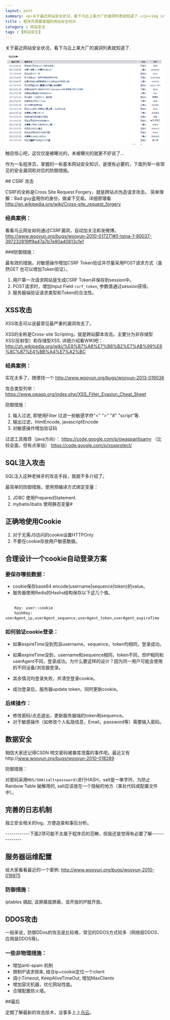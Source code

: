 ```yaml
---
layout: post
summary: <p>关于最近网站安全状况，看下乌云上某大厂的漏洞列表就知道了.</p><img src="/images/defeat_list.jpg"><p>触目惊心吧，这仅仅是被曝光的，未被曝光的就更不好说了...</p><p>作为一名程序员，掌握的一些基本网站安全知识，是很有必要的，下面列举一些常见的安全漏洞和对应的防御措施。</p>
title : 程序员需要掌握的网站安全知识
category : 网站安全
tags : [网站安全]
---
```

<p>
关于最近网站安全状况，看下乌云上某大厂的漏洞列表就知道了.
</p>

<img src="/images/defeat_list.jpg"> 
<p>
触目惊心吧，这仅仅是被曝光的，未被曝光的就更不好说了...
</p><p>
作为一名程序员，掌握的一些基本网站安全知识，是很有必要的，下面列举一些常见的安全漏洞和对应的防御措施。
</p>
## CSRF 攻击

CSRF的全称是Cross Site Request Forgery，就是跨站点伪造请求攻击。
简单理解：Bad guy盗用你的身份，做桌下交易。详细原理看 http://en.wikipedia.org/wiki/Cross-site_request_forgery

### 经典案例：

看看乌云网友如何通过CSRF漏洞，自动加关注和发微博。
http://www.wooyun.org/bugs/wooyun-2010-017271#0-tsina-1-80037-397232819ff9a47a7b7e80a40613cfe1


###防御措施：

最有效的措施，对敏感操作增加CSRF Token验证并尽量采用POST请求方式（虽然GET 也可以增加Token验证）。

1. 用户第一次请求网站是生成CSRF Token并保存到session中。
2. POST请求时，增加Input Field <code class="default-size">csrf_token</code>, 参数值通过session获得。
3. 服务器端验证请求类型和Token的合法性。


## XSS攻击

XSS攻击可以说最常见最严重的漏洞攻击了。

XSS的全称是Cross-site Scripting，就是跨站脚本攻击。主要分为非存储型XSS(反射型）和存储型XSS.
详细介绍看WIKI吧： http://zh.wikipedia.org/wiki/%E8%B7%A8%E7%B6%B2%E7%AB%99%E6%8C%87%E4%BB%A4%E7%A2%BC

### 经典案例：
实在太多了，随便找一个
http://www.wooyun.org/bugs/wooyun-2013-019036

攻击类型列举：
https://www.owasp.org/index.php/XSS_Filter_Evasion_Cheat_Sheet

防御措施：

1. 输入过滤, 即使用Filter 过滤一些敏感字符"<" ">" "#" "script"等. 
2. 输出过滤，htmlEncode, javascriptEncode
3. 对敏感操作增加验证码

过滤工具推荐（java方向）：
	https://code.google.com/p/owaspantisamy  （比较全面，但有点笨拙）
	https://code.google.com/p/xssprotect/ 

## SQL注入攻击

SQL注入这种老掉牙的攻击手段，我就不多介绍了。

最简单的防御措施，使用预编译方式绑定变量：

1. JDBC 使用PreparedStatement.
2. mybatis/ibatis 使用静态变量#


## 正确地使用Cookie

1. 对于无需JS访问的cookie设置HTTPOnly
2. 不要在cookie存放用户敏感数据。

## 合理设计一个cookie自动登录方案

### 要保存哪些数据：

- cookie保存base64 encode(username|sequence|token)的value。
- 服务器使用Redis的Hashs结构保存以下这几个值。
<pre><code>
	Key: user:<username>:cookie
	hashKey: userAgent_ip,userAgent_sequence,userAgent_token,userAgent_expireTime	
</code></pre>

### 如何验证cookie登录：

- 如果expireTime没到而且username，sequence，token均相同，登录成功。

- 如果expireTime没到，username和sequence相同，token不同，但IP相同和userAgent不同，登录成功。为什么要这样的设计？因为同一用户可能会使用的不同设备/浏览器登录。

- 其余情况均登录失败，并清空登录cookie。

- 成功登录后，服务器update token，同时更新cookie。

### 后续操作：

- 修改密码/点击退出，更新服务器端的token和sequence。
- 对于敏感操作（如修改个人私隐信息，Email，password等）需要输入密码。

## 数据安全

相信大家还记得CSDN 明文密码被暴库泄露的事件吧。最近又有http://www.wooyun.org/bugs/wooyun-2010-018289

防御措施：

对密码采用<code class="default-size">MD5/SHA(salt+password)</code>进行HASH，salt是一串字符，为防止Rainbow Table 破解用的, salt应该放在一个隐秘的地方（某处代码或配置文件中）。


## 完善的日志机制

独立安全相关的log，方便追查和事后分析。

------------下面2项可能不太属于程序员的范畴，但我还是觉得有必要了解--------------

## 服务器运维配置

给大家看看最近的一个案例:
http://www.wooyun.org/bugs/wooyun-2010-018975

### 防御措施：

iptables 搞起, 该屏蔽就屏蔽，该开放的IP就开放。

## DDOS攻击

一般来说，防御DDos的攻击是比较难，常见的DDOS方式较多（网络层DDOS、应用层DDOS等)。

### 一些非物理措施：

- 增加anti-spam 机制
- 限制IP请求频率, 结合ip+cookie定位一个client 
- 调小Timeout, KeepAliveTimeOut, 增加MaxClients 
- 增加容灾机器，优化网站性能。
- 合理配置防火墙。


##最后

定期了解最新的攻击技术，没事多上上<a href="http://www.wooyun.org/" rel="nofollow">乌云</a>。
